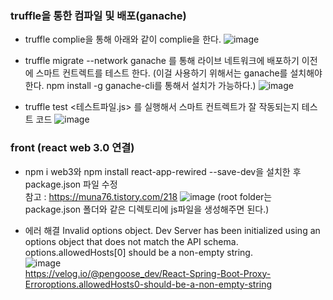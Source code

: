 
### truffle을 통한 컴파일 및 배포(ganache)
- truffle complie을 통해 아래와 같이 complie을 한다.
![image](/uploads/c3f3b8d376e204bdf0e3482cd207b6e8/image.png)

- truffle migrate --network ganache 를 통해 라이브 네트워크에 배포하기 이전에 스마트 컨트렉트를 테스트 한다.
(이걸 사용하기 위해서는 ganache를 설치해야한다. npm install -g ganache-cli를 통해서 설치가 가능하다.)
![image](/uploads/86881abe58fd1ab928a3cc2e07e33143/image.png)

- truffle test <테스트파일.js> 를 실행해서 스마트 컨트렉트가 잘 작동되는지 테스트 코드
![image](/uploads/07216139dcc95d66789a79753d562a23/image.png)



### front (react web 3.0 연결)

- npm i web3와 npm install react-app-rewired --save-dev을 설치한 후 package.json 파일 수정 <br>
참고 : https://muna76.tistory.com/218
![image](/uploads/b2cd948a14ccb3ee63923a577fff9e80/image.png)
(root folder는 package.json 폴더와 같은 디렉토리에 js파일을 생성해주면 된다.)<br>

- 에러 해결 
Invalid options object. Dev Server has been initialized using an options object that does not match the API schema.<br>
options.allowedHosts[0] should be a non-empty string.<br>
![image](/uploads/a787e567d3db41461cbefd234e2ef025/image.png)<br>
https://velog.io/@pengoose_dev/React-Spring-Boot-Proxy-Erroroptions.allowedHosts0-should-be-a-non-empty-string


